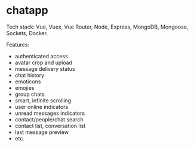 # chatapp
Tech stack: Vue, Vuex, Vue Router, Node, Express, MongoDB, Mongoose, Sockets, Docker.

Features: 
 * authenticated access
 * avatar crop and upload
 * message delivery status
 * chat history
 * emoticons
 * emojies
 * group chats
 * smart, infinite scrolling
 * user online indicators
 * unread messages indicators
 * contact/people/chat search
 * contact list, conversation list
 * last message preview
 * etc.
